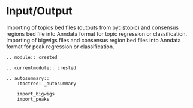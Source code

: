# Input/Output

Importing of topics bed files (outputs from [pycistopic](https://pycistopic.readthedocs.io/en/latest/)) and consensus regions bed file into Anndata format for topic regression or classification.
Importing of bigwigs files and consensus region bed files into Anndata format for peak regression or classification.

```{eval-rst}
.. module:: crested
```

```{eval-rst}
.. currentmodule:: crested

.. autosummary::
    :toctree: _autosummary

    import_bigwigs
    import_peaks
```
